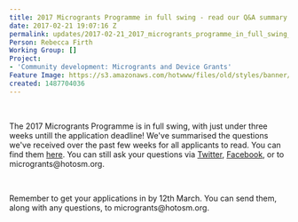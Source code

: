 ```yaml
---
title: 2017 Microgrants Programme in full swing - read our Q&A summary
date: 2017-02-21 19:07:16 Z
permalink: updates/2017-02-21_2017_microgrants_programme_in_full_swing_-_read_our_q&a_summary
Person: Rebecca Firth
Working Group: []
Project:
- 'Community development: Microgrants and Device Grants'
Feature Image: https://s3.amazonaws.com/hotwww/files/old/styles/banner/public/2017+microgrants_0.png
created: 1487704036
---
```


<p>&nbsp;</p><p>The 2017 Microgrants Programme is in full swing, with just under three weeks untill the application deadline! We've summarised the questions we've received over the past few weeks for all applicants to read. You can find them <a href="https://docs.google.com/document/d/1SVI_wxf0CbZ2pOOf8kuqREkZwvmxmSTp9i3jbHsBkCo/edit" target="_blank">here</a>. You can still ask your questions via <a href="https://twitter.com/hotosm" target="_blank">Twitter</a>, <a href="https://www.facebook.com/hotosm/">Facebook</a>, or to microgrants@hotosm.org.</p><p>&nbsp;</p><p>Remember to get your applications in by 12th March. You can send them, along with any questions, to microgrants@hotosm.org.</p>
